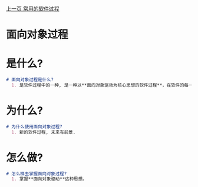 [上一页 常用的软件过程](常用的软件过程.md)

# 面向对象过程

# 是什么?
``` md
# 面向对象过程是什么?
  1. 是软件过程中的一种, 是一种以**面向对象驱动为核心思想的软件过程**，在软件的每一个阶段都会抽象出相应的对象，一切都围绕对象组成，实现了软件过程中的`无缝`衔接。
```

# 为什么?
``` md
# 为什么使用面向对象过程?
  1. 新的软件过程, 未来有前景.
```

# 怎么做?
``` md
# 怎么样去掌握面向对象过程?
  1. 掌握**面向对象驱动**这种思想。
```